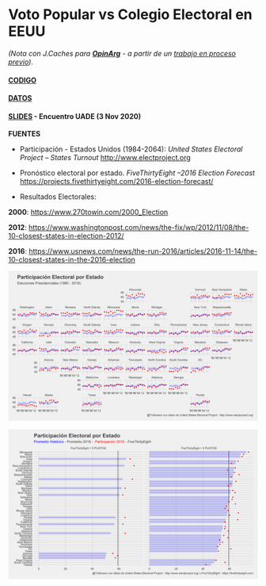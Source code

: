 # Voto Popular  vs  Colegio Electoral en EEUU

_(Nota con J.Caches para [**OpinArg**](https://opinarg.com/colegio-electoral-vs-voto-popular-como-interpretar-los-resultados-electorales-de-estados-unidos.html) - a partir de un [trabajo en proceso previo](https://www.researchgate.net/publication/319332286))_. 


#### [CODIGO](https://github.com/TuQmano/popular_vote/blob/master/script/wrangle_popular_vote.R)

#### [DATOS](https://github.com/TuQmano/popular_vote/tree/master/data) 

#### [SLIDES](https://tuqmano.com/talks/popular_vote) - Encuentro UADE (3 Nov 2020)

**FUENTES**

* Participación - Estados Unidos (1984-2064): _United States Electoral Project – States Turnout_ <http://www.electproject.org> 

* Pronóstico electoral por estado. _FiveThirtyEight –2016 Election Forecast_ <https://projects.fivethirtyeight.com/2016-election-forecast/>

* Resultados Electorales: 

**2000**: <https://www.270towin.com/2000_Election>


**2012**: <https://www.washingtonpost.com/news/the-fix/wp/2012/11/08/the-10-closest-states-in-election-2012/>

**2016**: <https://www.usnews.com/news/the-run-2016/articles/2016-11-14/the-10-closest-states-in-the-2016-election>

![](https://raw.githubusercontent.com/TuQmano/popular_vote/master/plots/turnount_ts.png)

![](https://raw.githubusercontent.com/TuQmano/popular_vote/master/plots/turnount_2016_facet.png)



